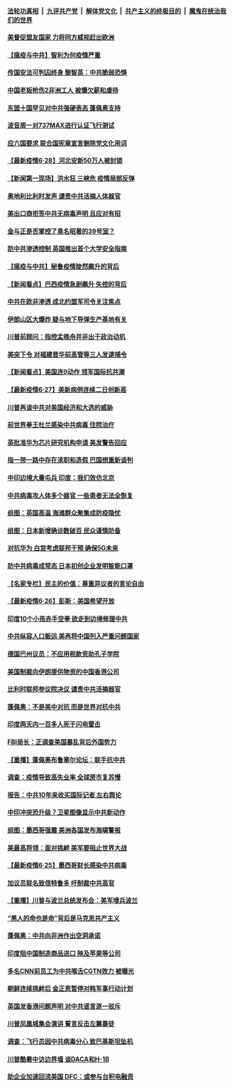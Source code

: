 

####  [法轮功真相](../../../../basic/blob/master/README.md?t=06290231) &nbsp;|&nbsp; [九评共产党](../../../../9ping.md/blob/master/README.md?t=06290231) &nbsp;|&nbsp; [解体党文化](../../../../jtdwh.md/blob/master/README.md?t=06290231)  &nbsp;|&nbsp; [共产主义的终极目的](../../../../gczydzjmd.md/blob/master/README.md?t=06290231) &nbsp;|&nbsp; [魔鬼在统治我们的世界](../../../../mgztzwmdsj.md/blob/master/README.md?t=06290231) 

#### [美督促盟友国家 力将同方威视赶出欧洲](../pages/nsc418/n12217695.md?t=06290231) 

#### [【瘟疫与中共】智利为何疫情严重](../pages/nsc418/n12217721.md?t=06290231) 

#### [传国安法可判囚终身 黎智英：中共脆弱恐惧](../pages/nsc418/n12217544.md?t=06290231) 

#### [中国老板枪伤2非洲工人 被爆欠薪和虐待](../pages/nsc418/n12217591.md?t=06290231) 

#### [东盟十国罕见对中共强硬表态 蓬佩奥支持](../pages/nsc418/n12217571.md?t=06290231) 

#### [波音周一对737MAX进行认证飞行测试](../pages/nsc418/n12217519.md?t=06290231) 

#### [应六国要求 联合国宪章宣言删除党文化用词](../pages/nsc418/n12217477.md?t=06290231) 

#### [【最新疫情6·28】河北安新50万人被封锁](../pages/nsc418/n12212934.md?t=06290231) 

#### [【新闻第一现场】洪水狂 三峡危 疫情局部反弹](../pages/nsc418/n12217350.md?t=06290231) 

#### [奥地利比利时发声  谴责中共活摘人体器官](../pages/nsc418/n12216554.md?t=06290231) 

#### [美出口商拒签中共无病毒声明 且应对有招](../pages/nsc418/n12216909.md?t=06290231) 

#### [金与正是否掌控了臭名昭著的39号室？](../pages/nsc418/n12217251.md?t=06290231) 

#### [防中共渗透控制 英国推出首个大学安全指南](../pages/nsc418/n12216751.md?t=06290231) 

#### [【瘟疫与中共】秘鲁疫情陡然飙升的背后](../pages/nsc418/n12216630.md?t=06290231) 

#### [【新闻看点】巴西疫情急剧飙升 失控的背后](../pages/nsc418/n12216291.md?t=06290231) 

#### [中共在欧非渗透 成北约盟军司令关注焦点](../pages/nsc418/n12216609.md?t=06290231) 

#### [伊朗山区大爆炸 疑与地下导弹生产基地有关](../pages/nsc418/n12216637.md?t=06290231) 

#### [川普前顾问：指控孟晚舟并非出于政治动机](../pages/nsc418/n12216532.md?t=06290231) 

#### [美突下令 对福建晋华前高管等三人发逮捕令](../pages/nsc418/n12216296.md?t=06290231) 

#### [【新闻看点】美国连9动作 领军国际抗共潮](../pages/nsc418/n12215121.md?t=06290231) 

#### [【最新疫情6·27】美新病例连续二日创新高](../pages/nsc418/n12215389.md?t=06290231) 

#### [川普再谈中共对美国经济和大选的威胁](../pages/nsc418/n12214917.md?t=06290231) 

#### [前世界拳王杜兰感染中共病毒 住院治疗](../pages/nsc418/n12214771.md?t=06290231) 

#### [英批准华为芯片研究机构申请 美发警告回应](../pages/nsc418/n12214643.md?t=06290231) 

#### [指一带一路中存在渎职和造假 巴国想重新谈判](../pages/nsc418/n12214599.md?t=06290231) 

#### [中印边境大量屯兵 印度：我们效仿北京](../pages/nsc418/n12214491.md?t=06290231) 

#### [中共病毒攻人体多个器官 一些患者无法全恢复](../pages/nsc418/n12214393.md?t=06290231) 

#### [组图：英国高温 海滩群众聚集成防疫隐忧](../pages/nsc418/n12213831.md?t=06290231) 

#### [组图：日本新增确诊数破百 民众谨慎防备](../pages/nsc418/n12214024.md?t=06290231) 

#### [对抗华为 白宫考虑联邦干预 确保5G未来](../pages/nsc418/n12214112.md?t=06290231) 

#### [防中共病毒成常态 日本初创企业发明智能口罩](../pages/nsc418/n12214107.md?t=06290231) 

#### [【名家专栏】民主的价值：尊重异议者的言论自由](../pages/nsc418/n12204163.md?t=06290231) 

#### [【最新疫情6·26】彭斯：美国希望开放](../pages/nsc418/n12213008.md?t=06290231) 

#### [印度10个小孩赤手空拳 欲走到边境修理中共](../pages/nsc418/n12213595.md?t=06290231) 

#### [中共纵容人口贩运 美再将中国列入严重问题国家](../pages/nsc418/n12213491.md?t=06290231) 

#### [德国巴州议员：不应用税款资助孔子学院](../pages/nsc418/n12213025.md?t=06290231) 

#### [美国制裁向伊朗提供物资的中国香港公司](../pages/nsc418/n12212790.md?t=06290231) 

#### [比利时联邦参议院决议 谴责中共活摘器官](../pages/nsc418/n12212777.md?t=06290231) 

#### [蓬佩奥：不是美中对抗 而是世界对抗中共](../pages/nsc418/n12212375.md?t=06290231) 

#### [印度两天内一百多人死于闪电雷击](../pages/nsc418/n12212509.md?t=06290231) 

#### [FBI局长：正调查美国暴乱背后外国势力](../pages/nsc418/n12212191.md?t=06290231) 

#### [【重播】蓬佩奥布鲁塞尔论坛：联手抗中共](../pages/nsc418/n12211937.md?t=06290231) 

#### [调查：疫情导致高失业率 全球房市复苏慢](../pages/nsc418/n12211645.md?t=06290231) 

#### [报告：中共10年来收买国际记者 左右舆论](../pages/nsc418/n12211954.md?t=06290231) 

#### [中印冲突恐升级？卫星图像显示中共新动作](../pages/nsc418/n12211793.md?t=06290231) 

#### [组图：墨西哥强震 美洲各国发布海啸警报](../pages/nsc418/n12208966.md?t=06290231) 

#### [美最高将领：面对挑衅 美军要阻止世界大战](../pages/nsc418/n12211458.md?t=06290231) 

#### [【最新疫情6·25】墨西哥财长感染中共病毒](../pages/nsc418/n12210649.md?t=06290231) 

#### [加议员联名致信特鲁多 吁制裁中共高官](../pages/nsc418/n12211291.md?t=06290231) 

#### [【重播】川普与波兰总统发布会：美军增兵波兰](../pages/nsc418/n12209733.md?t=06290231) 

#### [“黑人的命也是命”背后是马克思共产主义](../pages/nsc418/n12210133.md?t=06290231) 

#### [蓬佩奥：中共向非洲作出空洞承诺](../pages/nsc418/n12210177.md?t=06290231) 

#### [印度阻中国制造商品进口 殃及苹果等公司](../pages/nsc418/n12210101.md?t=06290231) 

#### [多名CNN前员工为中共喉舌CGTN效力 被曝光](../pages/nsc418/n12209805.md?t=06290231) 

#### [朝鲜连续挑衅后 金正恩暂停对韩军事行动计划](../pages/nsc418/n12209751.md?t=06290231) 

#### [英国发香港问题声明 对中共谣言逐一驳斥](../pages/nsc418/n12209623.md?t=06290231) 

#### [川普凤凰城集会演讲 誓言反击左翼暴徒](../pages/nsc418/n12209582.md?t=06290231) 

#### [调查：飞行员因中共病毒分心 致巴基斯坦坠机](../pages/nsc418/n12209346.md?t=06290231) 

#### [川普酷暑中访边界墙 谈DACA和H-1B](../pages/nsc418/n12209551.md?t=06290231) 

#### [助企业加速回流美国 DFC：或参与台积电融资](../pages/nsc418/n12209064.md?t=06290231) 

